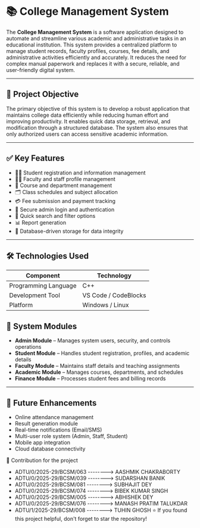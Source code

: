 # 📚 College Management System

The **College Management System** is a software application designed to automate and streamline various academic and administrative tasks in an educational institution. This system provides a centralized platform to manage student records, faculty profiles, courses, fee details, and administrative activities efficiently and accurately. It reduces the need for complex manual paperwork and replaces it with a secure, reliable, and user-friendly digital system.

---

## 🎯 Project Objective

The primary objective of this system is to develop a robust application that maintains college data efficiently while reducing human effort and improving productivity. It enables quick data storage, retrieval, and modification through a structured database. The system also ensures that only authorized users can access sensitive academic information.

---

## ✅ Key Features

* 👨‍🎓 Student registration and information management
* 👩‍🏫 Faculty and staff profile management
* 🏫 Course and department management
* 🗂️ Class schedules and subject allocation
* 💳 Fee submission and payment tracking
* 🔐 Secure admin login and authentication
* 🔎 Quick search and filter options
* 📊 Report generation
* 💾 Database-driven storage for data integrity

---

## 🛠️ Technologies Used

| Component            | Technology                     |
| -------------------- | ------------------------------ |
| Programming Language | C++                            |
| Development Tool     | VS Code / CodeBlocks           |
| Platform             | Windows / Linux                |


## 🔧 System Modules

* **Admin Module** – Manages system users, security, and controls operations
* **Student Module** – Handles student registration, profiles, and academic details
* **Faculty Module** – Maintains staff details and teaching assignments
* **Academic Module** – Manages courses, departments, and schedules
* **Finance Module** – Processes student fees and billing records

---

## 🚀 Future Enhancements

* Online attendance management
* Result generation module
* Real-time notifications (Email/SMS)
* Multi-user role system (Admin, Staff, Student)
* Mobile app integration
* Cloud database connectivity


🤝 Contribution for the project
* ADTU/0/2025-29/BCSM/063  --------> AASHMIK CHAKRABORTY
* ADTU/0/2025-29/BCSM/039  --------> SUDARSHAN BANIK
* ADTU/0/2025-29/BCSM/081  --------> SUBHAJIT DEY
* ADTU/0/2025-29/BCSM/074  --------> BIBEK KUMAR SINGH
* ADTU/0/2025-29/BCSM/005  --------> ABHISHEK DEY
* ADTU/0/2025-29/BCSM/076  --------> MANASH PRATIM TALUKDAR
* ADTU/1/2025-29/BCSM/008  --------> TUHIN GHOSH
⭐ If you found this project helpful, don't forget to star the repository!

